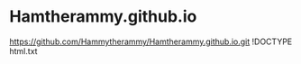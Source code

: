 # Hamtherammy.github.io
https://github.com/Hammytherammy/Hamtherammy.github.io.git
!DOCTYPE html.txt
